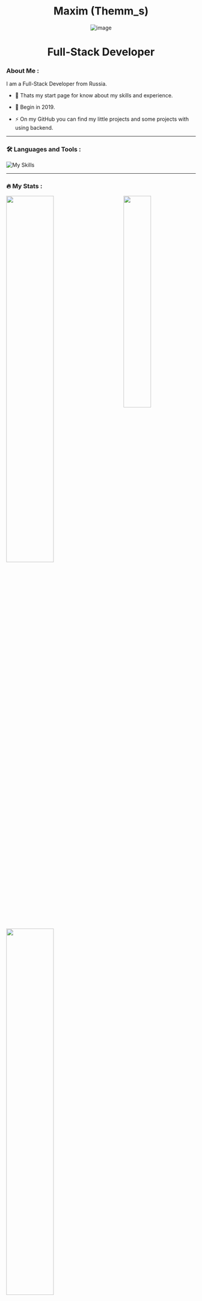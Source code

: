 <h1 align="center">Maxim (Themm_s)</h1> 
<div align="center">
        
![image](https://www.codewars.com/users/Themms/badges/large)

</div>

<h1 align="center">Full-Stack Developer</h1>

### About Me :
        
I am a Full-Stack Developer from Russia.

- :telescope: Thats my start page for know about my skills and experience.

- :seedling: Begin in 2019.

- :zap: On my GitHub you can find my little projects and some projects with using backend.


- ---

### :hammer_and_wrench: Languages and Tools :

![My Skills](https://skillicons.dev/icons?i=html,css,scss,tailwind,js,ts,react,redux,nest,nextjs,prisma,vue,svelte,vite,nodejs,express,mongo,mysql,docker,nginx,npm,gitlab,bash,bun,arch,php,laravel,bots,figma,linux)

---

### :fire: My Stats :

<img align="right" width="38%" src="https://i.imgur.com/VxANS89.jpg"/>

<a href="https://github.com/themm-s"><img width="50%" src="https://github-readme-stats.vercel.app/api?username=themm-s&theme=radical&title_color=ff3068?"></a>
<a href="https://github.com/themm-s"><img width="50%" src="http://github-readme-streak-stats.herokuapp.com/?user=themm-s&theme=radical&date_format=M%20j%5B%2C%20Y%5D&ring=ff3068&fire=ff3068&sideNums=ff3068"></a>
        
[![Top Langs](https://github-readme-stats.vercel.app/api/top-langs/?username=themm-s&theme=radical&date_format=M%20j%5B%2C%20Y%5D&ring=ff3068&fire=ff3068&sideNums=ff3068)](https://github.com/anuraghazra/github-readme-stats)

    
    
